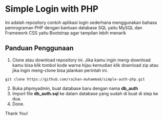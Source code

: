 # Simple Login with PHP

Ini adalah repository contoh aplikasi login sederhana menggunakan bahasa pemrograman PHP dengan bantuan database SQL yaitu MySQL dan Framework CSS yaitu Bootstrap agar tampilan lebih menarik

## Panduan Penggunaan

1. Clone atau download repository ini. Jika kamu ingin meng-download kamu bisa klik tombol kode warna hijau kemudian klik download zip atau jika ingin meng-clone bisa jalankan perintah ini.

```
git clone https://github.com/raihan-muhammad/simple-auth-php.git
```

2. Buka phpmyadmin, buat database baru dengan nama **db_auth**
3. Import file **db_auth.sql** ke dalam database yang sudah di buat di step ke dua.
4. Done.

Thank You!
